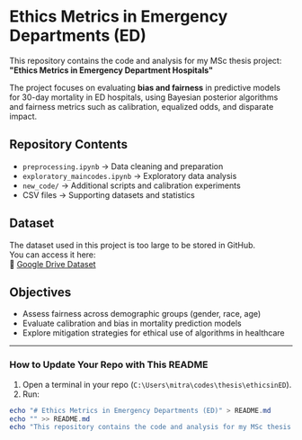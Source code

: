 # Ethics Metrics in Emergency Departments (ED)

This repository contains the code and analysis for my MSc thesis project:  
**"Ethics Metrics in Emergency Department Hospitals"**

The project focuses on evaluating **bias and fairness** in predictive models for 30-day mortality in ED hospitals, using Bayesian posterior algorithms and fairness metrics such as calibration, equalized odds, and disparate impact.  

## Repository Contents
- `preprocessing.ipynb` → Data cleaning and preparation  
- `exploratory_maincodes.ipynb` → Exploratory data analysis  
- `new_code/` → Additional scripts and calibration experiments  
- CSV files → Supporting datasets and statistics  

## Dataset
The dataset used in this project is too large to be stored in GitHub.  
You can access it here:  
🔗 [Google Drive Dataset](https://drive.google.com/drive/folders/1m1m-oELBkccWJB5IqY2FsHB_l9jux6Ep?usp=sharing)

## Objectives
- Assess fairness across demographic groups (gender, race, age)  
- Evaluate calibration and bias in mortality prediction models  
- Explore mitigation strategies for ethical use of algorithms in healthcare  

---

### How to Update Your Repo with This README
1. Open a terminal in your repo (`C:\Users\mitra\codes\thesis\ethicsinED`).  
2. Run:

```powershell
echo "# Ethics Metrics in Emergency Departments (ED)" > README.md
echo "" >> README.md
echo "This repository contains the code and analysis for my MSc thesis project: **Ethics Metrics in Emergency Department Hospitals**" >> README.md
